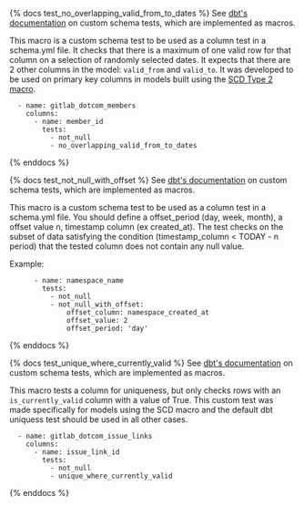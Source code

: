 {% docs test_no_overlapping_valid_from_to_dates %}
See [dbt's documentation](https://docs.getdbt.com/docs/custom-schema-tests) on custom schema tests, which are implemented as macros.

This macro is a custom schema test to be used as a column test in a schema.yml file. It checks that there is a maximum of one valid row for that column on a selection of randomly selected dates. It expects that there are 2 other columns in the model: `valid_from` and `valid_to`. It was developed to be used on primary key columns in models built using the [SCD Type 2 macro](https://gitlab.com/gitlab-data/analytics/blob/master/transform/snowflake-dbt/macros/utils/scd_type_2.sql).


```
  - name: gitlab_dotcom_members
    columns:
      - name: member_id
        tests:
          - not_null
          - no_overlapping_valid_from_to_dates
```
{% enddocs %}

{% docs test_not_null_with_offset %}
See [dbt's documentation](https://docs.getdbt.com/docs/custom-schema-tests) on custom schema tests, which are implemented as macros.

This macro is a custom schema test to be used as a column test in a schema.yml file. You should define a offset_period (day, week, month), a offset value n, timestamp column (ex created_at). The test checks on the subset of data satisfying the condition (timestamp_column < TODAY - n period) that the tested column does not contain any null value.

Example:
```
      - name: namespace_name
        tests:
          - not_null
          - not_null_with_offset:
              offset_column: namespace_created_at
              offset_value: 2
              offset_period: 'day'
```
{% enddocs %}

{% docs test_unique_where_currently_valid %}
See [dbt's documentation](https://docs.getdbt.com/docs/custom-schema-tests) on custom schema tests, which are implemented as macros.

This macro tests a column for uniqueness, but only checks rows with an `is_currently_valid` column with a value of True. This custom test was made specifically for models using the SCD macro and the default dbt uniquess test should be used in all other cases.

```
  - name: gitlab_dotcom_issue_links
    columns:
      - name: issue_link_id
        tests:
          - not_null
          - unique_where_currently_valid
```
{% enddocs %}
